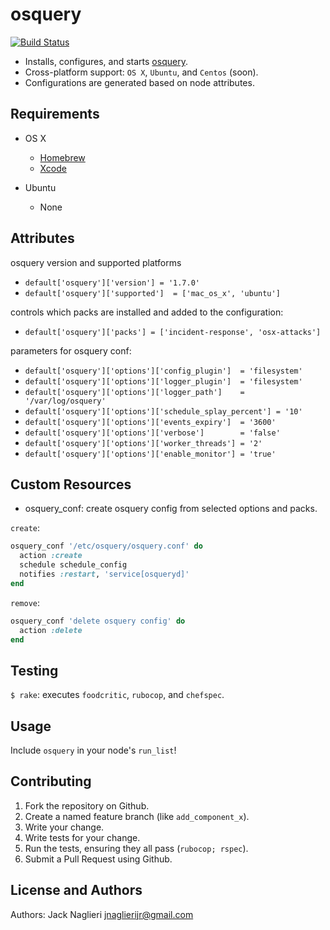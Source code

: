 osquery
====================
[![Build Status](https://travis-ci.org/jacknagz/osquery-cookbook.svg?branch=master)](https://travis-ci.org/jacknagz/osquery-cookbook)

* Installs, configures, and starts [osquery](https://osquery.io/). 
* Cross-platform support: `OS X`, `Ubuntu`, and `Centos` (soon).
* Configurations are generated based on node attributes.

Requirements
------------
* OS X
  * [Homebrew](http://brew.sh/)
  * [Xcode](https://itunes.apple.com/us/app/xcode/id497799835?mt=12)

* Ubuntu
  * None

Attributes
----------
osquery version and supported platforms
* `default['osquery']['version'] = '1.7.0'`
* `default['osquery']['supported']  = ['mac_os_x', 'ubuntu']`

controls which packs are installed and added to the configuration:
* `default['osquery']['packs'] = ['incident-response', 'osx-attacks']`

parameters for osquery conf:
* `default['osquery']['options']['config_plugin']  = 'filesystem'`
* `default['osquery']['options']['logger_plugin']  = 'filesystem'`
* `default['osquery']['options']['logger_path']    = '/var/log/osquery'`
* `default['osquery']['options']['schedule_splay_percent'] = '10'`
* `default['osquery']['options']['events_expiry']  = '3600'`
* `default['osquery']['options']['verbose']        = 'false'`
* `default['osquery']['options']['worker_threads'] = '2'`
* `default['osquery']['options']['enable_monitor'] = 'true'`

Custom Resources
----------------

* osquery_conf: create osquery config from selected options and packs.

`create`:

```ruby
osquery_conf '/etc/osquery/osquery.conf' do
  action :create
  schedule schedule_config
  notifies :restart, 'service[osqueryd]'
end
```

`remove`:

```ruby
osquery_conf 'delete osquery config' do
  action :delete
end
```

Testing
-----
`$ rake`: executes `foodcritic`, `rubocop`, and `chefspec`.

Usage
-----
Include `osquery` in your node's `run_list`!

Contributing
------------
1. Fork the repository on Github.
2. Create a named feature branch (like `add_component_x`).
3. Write your change.
4. Write tests for your change.
5. Run the tests, ensuring they all pass (`rubocop; rspec`).
6. Submit a Pull Request using Github.

License and Authors
-------------------
Authors: Jack Naglieri <jnaglierijr@gmail.com>
